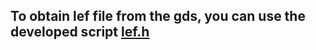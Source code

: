 ## To obtain lef file from the gds, you can use the developed script [lef.h](https://github.com/Ahmedredamohamed2022/EF_ADCS0808NSC/tree/main/scripts)


